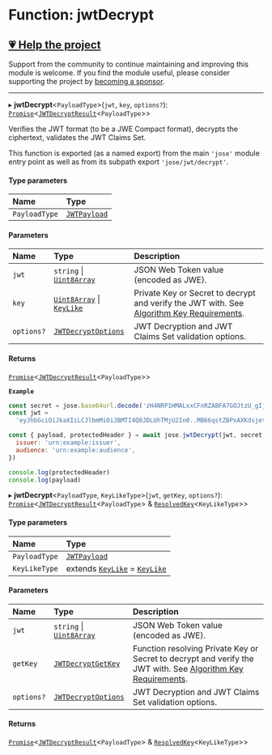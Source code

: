 # Function: jwtDecrypt

## [💗 Help the project](https://github.com/sponsors/panva)

Support from the community to continue maintaining and improving this module is welcome. If you find the module useful, please consider supporting the project by [becoming a sponsor](https://github.com/sponsors/panva).

---

▸ **jwtDecrypt**\<`PayloadType`\>(`jwt`, `key`, `options?`): [`Promise`]( https://developer.mozilla.org/docs/Web/JavaScript/Reference/Global_Objects/Promise )\<[`JWTDecryptResult`](../interfaces/types.JWTDecryptResult.md)\<`PayloadType`\>\>

Verifies the JWT format (to be a JWE Compact format), decrypts the ciphertext, validates the JWT
Claims Set.

This function is exported (as a named export) from the main `'jose'` module entry point as well
as from its subpath export `'jose/jwt/decrypt'`.

#### Type parameters

| Name | Type |
| :------ | :------ |
| `PayloadType` | [`JWTPayload`](../interfaces/types.JWTPayload.md) |

#### Parameters

| Name | Type | Description |
| :------ | :------ | :------ |
| `jwt` | `string` \| [`Uint8Array`]( https://developer.mozilla.org/docs/Web/JavaScript/Reference/Global_Objects/Uint8Array ) | JSON Web Token value (encoded as JWE). |
| `key` | [`Uint8Array`]( https://developer.mozilla.org/docs/Web/JavaScript/Reference/Global_Objects/Uint8Array ) \| [`KeyLike`](../types/types.KeyLike.md) | Private Key or Secret to decrypt and verify the JWT with. See [Algorithm Key Requirements](https://github.com/panva/jose/issues/210#jwe-alg). |
| `options?` | [`JWTDecryptOptions`](../interfaces/jwt_decrypt.JWTDecryptOptions.md) | JWT Decryption and JWT Claims Set validation options. |

#### Returns

[`Promise`]( https://developer.mozilla.org/docs/Web/JavaScript/Reference/Global_Objects/Promise )\<[`JWTDecryptResult`](../interfaces/types.JWTDecryptResult.md)\<`PayloadType`\>\>

**`Example`**

```js
const secret = jose.base64url.decode('zH4NRP1HMALxxCFnRZABFA7GOJtzU_gIj02alfL1lvI')
const jwt =
  'eyJhbGciOiJkaXIiLCJlbmMiOiJBMTI4Q0JDLUhTMjU2In0..MB66qstZBPxAXKdsjet_lA.WHbtJTl4taHp7otOHLq3hBvv0yNPsPEKHYInmCPdDDeyV1kU-f-tGEiU4FxlSqkqAT2hVs8_wMNiQFAzPU1PUgIqWCPsBrPP3TtxYsrtwagpn4SvCsUsx0Mhw9ZhliAO8CLmCBQkqr_T9AcYsz5uZw.7nX9m7BGUu_u1p1qFHzyIg'

const { payload, protectedHeader } = await jose.jwtDecrypt(jwt, secret, {
  issuer: 'urn:example:issuer',
  audience: 'urn:example:audience',
})

console.log(protectedHeader)
console.log(payload)
```

▸ **jwtDecrypt**\<`PayloadType`, `KeyLikeType`\>(`jwt`, `getKey`, `options?`): [`Promise`]( https://developer.mozilla.org/docs/Web/JavaScript/Reference/Global_Objects/Promise )\<[`JWTDecryptResult`](../interfaces/types.JWTDecryptResult.md)\<`PayloadType`\> & [`ResolvedKey`](../interfaces/types.ResolvedKey.md)\<`KeyLikeType`\>\>

#### Type parameters

| Name | Type |
| :------ | :------ |
| `PayloadType` | [`JWTPayload`](../interfaces/types.JWTPayload.md) |
| `KeyLikeType` | extends [`KeyLike`](../types/types.KeyLike.md) = [`KeyLike`](../types/types.KeyLike.md) |

#### Parameters

| Name | Type | Description |
| :------ | :------ | :------ |
| `jwt` | `string` \| [`Uint8Array`]( https://developer.mozilla.org/docs/Web/JavaScript/Reference/Global_Objects/Uint8Array ) | JSON Web Token value (encoded as JWE). |
| `getKey` | [`JWTDecryptGetKey`](../interfaces/jwt_decrypt.JWTDecryptGetKey.md) | Function resolving Private Key or Secret to decrypt and verify the JWT with. See [Algorithm Key Requirements](https://github.com/panva/jose/issues/210#jwe-alg). |
| `options?` | [`JWTDecryptOptions`](../interfaces/jwt_decrypt.JWTDecryptOptions.md) | JWT Decryption and JWT Claims Set validation options. |

#### Returns

[`Promise`]( https://developer.mozilla.org/docs/Web/JavaScript/Reference/Global_Objects/Promise )\<[`JWTDecryptResult`](../interfaces/types.JWTDecryptResult.md)\<`PayloadType`\> & [`ResolvedKey`](../interfaces/types.ResolvedKey.md)\<`KeyLikeType`\>\>
